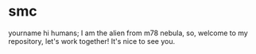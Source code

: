 # smc
yourname
hi humans;
I am the alien from m78 nebula, so, welcome to my repository,
let's work together! It's nice to see you.
